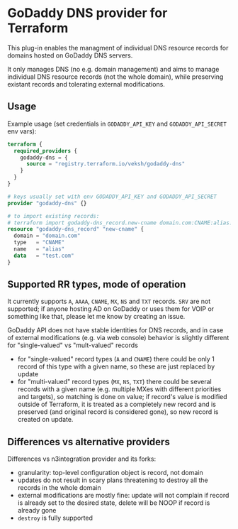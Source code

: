 # GoDaddy DNS provider for Terraform

This plug-in enables the managment of individual DNS resource records for domains hosted on GoDaddy DNS servers.

It only manages DNS (no e.g. domain management) and aims to manage individual DNS resource records (not the whole domain), while preserving existant records and tolerating external modifications.

## Usage

Example usage (set credentials in `GODADDY_API_KEY` and `GODADDY_API_SECRET` env vars):

``` terraform
terraform {
  required_providers {
    godaddy-dns = {
      source = "registry.terraform.io/veksh/godaddy-dns"
    }
  }
}

# keys usually set with env GODADDY_API_KEY and GODADDY_API_SECRET
provider "godaddy-dns" {}

# to import existing records:
# terraform import godaddy-dns_record.new-cname domain.com:CNAME:alias:testing.com
resource "godaddy-dns_record" "new-cname" {
  domain = "domain.com"
  type   = "CNAME"
  name   = "alias"
  data   = "test.com"
}
```

## Supported RR types, mode of operation

It currently supports `A`, `AAAA`, `CNAME`, `MX`, `NS` and `TXT` records. `SRV` are not supported; if anyone hosting AD on GoDaddy or uses them for VOIP or something like that, please let me know by creating an issue.

GoDaddy API does not have stable identities for DNS records, and in case of external modifications (e.g. via web console) behavior is slightly different for "single-valued" vs "mult-valued" records
- for "single-valued" record types (`A` and `CNAME`) there could be only 1 record of this type with a given name, so these are just replaced by update
- for "multi-valued" record types (`MX`, `NS`, `TXT`) there could be several records with a given name (e.g. multiple MXes with different priorities and targets), so matching is done on value; if record's value is modified outside of Terraform, it is treated as a completely new record and is preserved (and original record is considered gone), so new record is created on update.

## Differences vs alternative providers

Differences vs n3integration provider and its forks:
- granularity: top-level configuration object is record, not domain
- updates do not result in scary plans threatening to destroy all the records in the whole domain
- external modifications are mostly fine: update will not complain if record is already set to the desired state, delete will be NOOP if record is already gone
- `destroy` is fully supported
